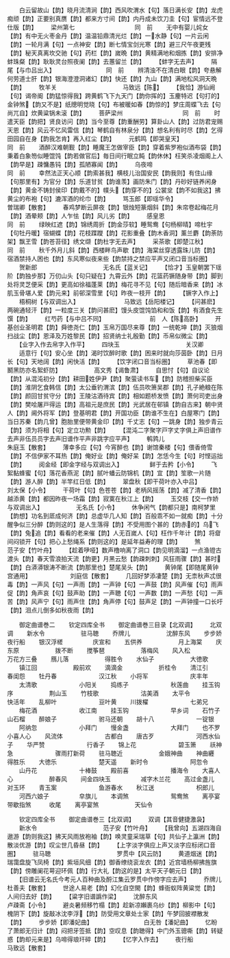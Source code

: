 <!-- { "loadSidebar": true } -->
　　白云留故山【韵】晓月流清涧【韵】西风吹渭水【句】落日满长安【韵】龙虎痴顽【韵】正要别真赝【韵】都来方寸间【韵】内丹成未饮刀圭【句】宦情远不登仕版【韵】
　　梁州第七　　　　　　　　　　同　前
　　无中有婴儿姹女【韵】有中无火枣金丹【韵】温温铅鼎清光烂【韵】一水静【句】一片云闲【韵】一轮月满【句】一点神安【韵】断七情宝剑光寒【韵】避三尺午夜更残【韵】秘天真离坎交驰【句】药栏【韵】嵗晩【韵】黄精满地和烟拣【韵】安排净蚌珠粲【韵】耿耿灵台照夜阑【韵】去蕙留兰【韵】
　　【蚌字无去声】
　　隔尾【与巾吕出入】　　　　　　　　　同　前
　　辨清浊不在清白眼【韵】夸悬解何劳道士肝【韵】银海澄澄洞诸幻【韵】快还【韵】九山【韵】满地松风洞天晩【韵】
　　牧羊关　　　　　　　　　　　马致远【陈】
　　【我恰】游仙阙【句】谒帝阍【韵猛惊得我】跨黄鹤飞下九天门【韵你挥的】玉麈特迟【句打的】金钟煞【韵又不是】纸牕明觉晓【句】布被暖如春【韵惊的】梦庄周蝶飞去【句尚兀自】炊黄粱锅未滚【韵】
　　菩萨梁州　　　　　　　　　　同　前
　　时遣天臣【韵把】贤良访问【韵】当今至尊【韵重酬劳】算卦山人【韵】过防君宠赐天恩【韵】风云不忆风雷信【韵】琴鹤自有林泉分【韵】想名利有时尽【韵】乞得田园自在身【韵我怎肯】再入红尘【韵】
　　元鹤鸣【即哭皇天】　　　　　　　　　同　前
　　酒醉汉难朝觐【韵】睡魔王怎做宰臣【韵】穿着紫罗袍似酒布袋【韵】秉着白象笏似睡馄饨【韵若做官后】毎日间行眠立盹【韵休休】枉笑杀凌烟阁上人【韵早是】疎慵愚钝【韵】孤陋寡闻【韵】
　　乌夜啼　　　　　　　　　　　同　前
　　幸然法正天心顺【韵索甚我】横枝儿治国安民【韵我则】有住山缘【句那里有】为官分【韵】乐道甘贫【韵谁羡】画防朱门【韵】丹砂好链养闲身【韵】黄金不铸封侯印【韵戴不的】幞头【韵穿不的】公裳坌【韵不如我这】拂黄尘的布袍【句】漉浑酒的纶巾【韵】
　　骂玉郎【即瑶华令】　　　　　　　　　曽瑞卿【散套】
　　春鸡梦断云屏夜【韵】银烛短篆烟斜【韵】朱帘卷起梅花月【韵】酒晕颊【韵】人乍怯【韵】风儿劣【韵】
　　感皇恩　　　　　　　　　　　同　前
　　绿映红遮【韵】锦绣周折【韵金莎软】睡鸳鸯【句杨柳晴】啼杜宇【句牡丹暖】宿蝴蝶【韵】花枝蹀躞【韵】花影重叠【韵木香洞】薰兰麝【韵荼防架】飘玊雪【韵苍苔径】绣文缬【韵杜字无去声】
　　采茶歌【即楚江秋】　　　　　　　　　同　前
　　秋千外月儿斜【韵】西楼畔鸟声歇【韵】海棠丝穿透露珠儿防【韵】宿酒禁持人困也【韵】东风寒似夜来些【韵禁持之禁应平声又闭口音当标圏】
　　贺新郎　　　　　　　　　　　无名氏【蓝关记】
　　【恰才】玉皇朝罢下瑶阶【韵独步那】万仞山头【句只疑在】九霄云外【韵】花篮药镢随身带【韵】脚到处将灵芝便采【韵】更高如徐福蓬莱【韵】梅花寻不见【句】随后暗香来【韵】冰肌玉骨堪人爱【韵元来】前邨深雪里【句】昨夜一枝开【韵】
　　【镢字入作上】
　　梧桐树【与双调出入】　　　　　　　　马致远【岳阳楼记】
　　【问甚麽】两碗通轻汗【韵】一粒度三关【韵问甚麽】馒头皮馄饨馅和和饭【韵】有酒食先生馔【韵】
　　红芍药【与中吕不同】　　　　　　　　前　人【陈高卧】
　　开基创业圣明君【韵】舜徳尧仁【韵】玉帛万国尽来尊【韵】一统乾坤【韵】灭狼烟扫战尘【韵】恩泽及万姓黎民【韵】招贤纳士礼殷勤【韵】币帛似微尘【韵】
　　【业字入作去帛字入作平】
　　四块玉　　　　　　　　　　　关汉卿
　　适意行【句】安心坐【韵】渴时饮醉时歌【韵】困来时就向莎茵卧【韵】日月长【句】天地阔【韵】闲快活【韵】
　　【饮字闭口音当标圏】
　　草池春【即鬭黑防亦名絮虾防】　　　　　　高文秀【谒鲁肃】
　　自思忖【句】自议论【韵】从混沌初分【韵】耕田姓伊尹【韵】聚萤读书车【韵】防稽担柴买臣【韵】淮阴乞食韩信【韵】太公垂钓渭滨【韵】伍员吹箫吴郡【韵】孔子絶粮在陈【韵】颜回甘贫守分【韵】王陵沽酒待宾【韵】相如题桥发愤【韵】萧何司吏出身【韵】樊哙屠戸得运【韵】高祖元是庶民【韵】光武居在邨镇【韵自古来】朝中贤人【韵】阃外将军【韵】登基明君【韵】开国功臣【韵谁不生在】白屋寒门【韵】当日苏秦【韵几曾】胞胎里便带黄金印【韵】千丈志【句】一跳身【韵】独步青云【韵】须为将相【句】定立功勲【韵】
　　【混沌二字聚字戸字丈字俱上声旧谱作去声非伍员员字去声旧谱作平声非跳字应平声】
　　鹌鹑儿　　　　　　　　　　　朱庭玉【散套】
　　薄幸多应【句】今宵醉也【韵】谢馆秦楼【句】偎香倚雪【韵】不信伊家不耳热【韵】俺好业【韵】俺好呆【韵】怎恁今生【句】时悭运拙【韵】
　　阅金经【即金字经与双调出入】　　　　　鲜于去矜【小令】
　　飞絮黏蜂蜜【句】落花香燕泥【韵】腻叶蟠云防锦机【韵】宜【韵】笙歌一片随【韵】游人醉【韵】半竿红日低【韵】
　　翠盘秋【即干荷叶亦入中吕】　　　　　　　刘太保【小令】
　　干荷叶【句】色苍苍【韵】老柄风摇荡【韵】减了清香【韵】越添黄【韵】都因昨夜一场霜【韵】寂寞在秋江上【韵】
　　玉交枝【交一作娇与双调出入】　　　　　　无名氏【小令】
　　休争闲气【韵都只是】南柯梦里【韵想】功名到厎成何济【韵】总虚华几人知【韵】百般乖不如一就痴【韵】十分醒争似三分醉【韵则这的】是人生落得【韵】不受用图个甚的【韵赤的】乌飞【韵】兔追【韵】看看的老来催【韵】人无百嵗人【句】枉作千年计【韵】将睂间闷锁开【句】把心上愁绳系【韵则这的】是延年益寿的理【韵】
　　煞　　　　　　　　　　　　　范子安【竹叶舟】
　　【趁着吚哑】数声橹响离了洞口【韵见明滴溜】一点渔镫古渡头【韵】春天雪浪拍天流【韵更】月黑云愁【韵疎刺刺】风狂雨骤【韵】甚时【韵】白漭漭银涛不断流【韵那里也】楚尾吴头【韵】
　　黄钟尾【即随尾黄钟宫通用】　　　　　　　刘庭信【散套】
　　几回好梦添凄楚【韵】无柰秋声忒很毒【韵】一声风【句】一声雨【韵】一声钟【句】一声鼓【韵】风声催【句】雨声促【韵】角声哀【句】鼓声助【韵】一声聴【句】一声数【韵】一声愁【句】一声苦【韵】风声宁【句】雨声住【韵】角声停【句】鼓声足【韵】一声钟撞一口长吁【韵】泪点儿倒多如秋夜雨【韵】











　　御定曲谱巻二
　　钦定四库全书
　　御定曲谱巻三目录【北双调】
　　北双调
　　新水令　　　　　　驻马聴
　　乔牌儿　　　　　　沈醉东风
　　步步娇　　　　　　夜行船
　　银汉浮槎　　　　　庆宣和
　　五供养　　　　　　月上海棠
　　庆东原　　　　　　拨不断
　　搅筝琶　　　　　　落梅风
　　风入松　　　　　　万花方三叠
　　鴈儿落　　　　　　得胜令
　　水仙子　　　　　　大徳歌
　　镇江回　　　　　　殿前欢
　　滴滴金　　　　　　折桂令
　　清江引　　　　　　春闺怨
　　牡丹春　　　　　　　汉江秋
　　小将军　　　　　　　庆丰年
　　太清歌　　　　　　　小阳关
　　捣练子　　　　　　　秋莲曲
　　挂玉钩序　　　　　　荆山玉
　　竹枝歌　　　　　　　沽美酒
　　太平令　　　　　　　快活年
　　乱柳叶　　　　　　　豆叶黄
　　川拨櫂　　　　　　　七弟兄
　　梅花酒　　　　　　　收江南
　　挂玉钩　　　　　　　早乡词
　　石竹子　　　　　　　山石榴
　　醉娘子　　　　　　　驸马还朝
　　胡十八　　　　　　　一锭银
　　阿纳忽　　　　　　　小拜门
　　慢金盏　　　　　　　大拜门
　　也不罗　　　　　　　小喜人心
　　风流体　　　　　　　古都白
　　唐古歹　　　　　　　河西水仙子
　　华严赞　　　　　　　行香子
　　锦上花　　　　　　　碧玉箫
　　祅神急　　　　　　　骤雨打新荷
　　驻马聴近　　　　　　金娥神曲
　　神曲纒　　　　　　　得胜乐
　　大徳乐　　　　　　　楚天遥
　　新时令　　　　　　　阿忽令
　　山丹花　　　　　　　十棒鼓
　　殿前喜　　　　　　　播海令
　　大喜人心　　　　　　醉春风
　　间金四块玉　　　　　减字木兰花
　　高过金盏儿　　　　　对玉环
　　青玉案　　　　　　　鱼游春水
　　秋江送　　　　　　　枳郎儿
　　河西六娘子　　　　　皁旗儿
　　本调煞　　　　　　　鸳鸯煞
　　离亭宴带歇指煞　　　收尾
　　离亭宴煞　　　　　　天仙令











　　钦定四库全书
　　御定曲谱巻三【北双调】
　　双调【其音健捷激袅】
　　新水令　　　　　　　　　　　范子安【竹叶舟】
　　【我曾向】五湖四海自遨游【韵则我这】拂天风雨放袍袖【韵】唤灵童采瑞草【句】共仙子上瀛洲【韵】散淡优游【韵】叹尘世几昏昼【韵】
　　【上字淡字俱应上声又淡字应标闭口音圏】
　　驻马聴　　　　　　　　　　　罗贯中【风云防】
　　黄道烟迷【韵】瑞霭盘旋飞凤椅【韵】紫垣风细【韵】御香缭绕衮龙衣【韵】近宫墙杨柳拂旌旗【韵】傍雕阑花萼迎环佩【韵】行大礼【韵这的是】太平天子朝元日【韵】
　　【旧谱云无名氏今考元人百种曲及酹江集云罗贯中作傍字应去声】
　　乔牌儿　　　　　　　　　　　杜善夫【散套】
　　世途人易老【韵】幻化自空閙【韵】蜂衙蚁阵黄粱觉【韵】人间归去好【韵】
　　【粱字旧谱譌作梁】
　　沈醉东风　　　　　　　　　　卢疎斋【小令】
　　避炎暑频移竹榻【韵】趁新凉嬾裹乌纱【韵】柳影中【句】槐阴下【韵】旋敲冰沈李浮【韵】防受用文章处士家【韵】午梦回披襟散发【韵】
　　步步娇【即潘妃曲】　　　　　　　　　白无咎【潘妃曲】
　　忆盼了萧郎无归计【韵】闷把牙签抵【韵】空叹息【韵聴得】中门外玉骢嘶【韵】转疑惑【韵却元来是】乌啼得琅玕碎【韵】
　　【忆字入作去】
　　夜行船　　　　　　　　　　　马致远【散套】
